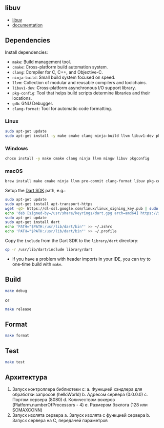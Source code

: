 ## libuv

- [libuv](https://github.com/libuv/libuv)
- [documentation](https://docs.libuv.org/en/v1.x/guide/introduction.html)

## Dependencies

Install dependencies:

- `make`: Build management tool.
- `cmake`: Cross-platform build automation system.
- `clang`: Compiler for C, C++, and Objective-C.
- `ninja-build`: Small build system focused on speed.
- `llvm`: Collection of modular and reusable compilers and toolchains.
- `libuv1-dev`: Cross-platform asynchronous I/O support library.
- `pkg-config`: Tool that helps build scripts determine libraries and their locations.
- `gdb`: GNU Debugger.
- `clang-format`: Tool for automatic code formatting.

### Linux
```bash
sudo apt-get update
sudo apt-get install -y make cmake clang ninja-build llvm libuv1-dev pkg-config gdb clang-format
```

### Windows
```bash
choco install -y make cmake clang ninja llvm mingw libuv pkgconfig
```

### macOS
```bash
brew install make cmake ninja llvm pre-commit clang-format libuv pkg-config
```

Setup the [Dart SDK](https://dart.dev/get-dart) path, e.g.:

```bash
sudo apt-get update
sudo apt-get install apt-transport-https
wget -qO- https://dl-ssl.google.com/linux/linux_signing_key.pub | sudo gpg --dearmor -o /usr/share/keyrings/dart.g
echo 'deb [signed-by=/usr/share/keyrings/dart.gpg arch=amd64] https://storage.googleapis.com/download.dartlang.g/linux/debian stable main' | sudo tee /etc/apt/sources.list.d/dart_stable.list
sudo apt-get update
sudo apt-get install dart
echo 'PATH="$PATH:/usr/lib/dart/bin"' >> ~/.zshrc
echo 'PATH="$PATH:/usr/lib/dart/bin"' >> ~/.profile
```

Copy the `include` from the Dart SDK to the `library/dart` directory:

```bash
cp -r /usr/lib/dart/include library/dart
```

* If you have a problem with header imports in your IDE, you can try to one-time build with `make`.

## Build

```bash
make debug
```

or

```bash
make release
```

## Format

```bash
make format
```

## Test

```bash
make test
```

## Архитектура

1. Запуск контроллера библиотеки с:
    a. Функцией хэндлера для обработки запросов (helloWorld)
    b. Адресом сервера (0.0.0.0)
    c. Портом сервера (8080)
    d. Количеством вокеров (Platform.numberOfProcessors - 4)
    e. Размером бэклога (128 или SOMAXCONN)
2. Запуск изолята сервера
    a. Запуск изолята с функцией сервера
    b. Запуск сервера на C, передачей параметров

